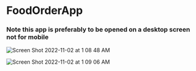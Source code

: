 # FoodOrderApp

### Note this app is preferably to be opened on a desktop screen not for mobile 

![Screen Shot 2022-11-02 at 1 08 48 AM](https://user-images.githubusercontent.com/67347986/199403052-d5632264-cd3d-4e46-b907-806974360f18.png)


![Screen Shot 2022-11-02 at 1 09 06 AM](https://user-images.githubusercontent.com/67347986/199403091-6945423f-e51f-4f30-8422-7a7de01a4835.png)
